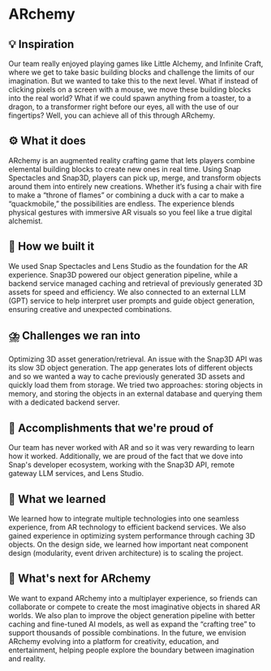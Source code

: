 # ARchemy


## 💡 Inspiration
Our team really enjoyed playing games like Little Alchemy, and Infinite Craft, where we get to take basic building blocks and challenge the limits of our imagination.
But we wanted to take this to the next level. What if instead of clicking pixels on a screen with a mouse, we move these building blocks into the real world? What if we could spawn anything from a toaster, to a dragon, to a transformer right before our eyes, all with the use of our fingertips?
Well, you can achieve all of this through ARchemy.

## ⚙️ What it does
ARchemy is an augmented reality crafting game that lets players combine elemental building blocks to create new ones in real time. Using Snap Spectacles and Snap3D, players can pick up, merge, and transform objects around them into entirely new creations. Whether it’s fusing a chair with fire to make a “throne of flames” or combining a duck with a car to make a “quackmobile,” the possibilities are endless. The experience blends physical gestures with immersive AR visuals so you feel like a true digital alchemist.

## 🧱 How we built it
We used Snap Spectacles and Lens Studio as the foundation for the AR experience. Snap3D powered our object generation pipeline, while a backend service managed caching and retrieval of previously generated 3D assets for speed and efficiency. We also connected to an external LLM (GPT) service to help interpret user prompts and guide object generation, ensuring creative and unexpected combinations.

## ⛈️ Challenges we ran into
Optimizing 3D asset generation/retrieval. An issue with the Snap3D API was its slow 3D object generation. The app generates lots of different objects and so we wanted a way to cache previously generated 3D assets and quickly load them from storage. We tried two approaches: storing objects in memory, and storing the objects in an external database and querying them with a dedicated backend server. 

## 🥇 Accomplishments that we're proud of
Our team has never worked with AR and so it was very rewarding to learn how it worked. Additionally, we are proud of the fact that we dove into Snap's developer ecosystem, working with the Snap3D API, remote gateway LLM services, and Lens Studio.

## 🧪 What we learned
We learned how to integrate multiple technologies into one seamless experience, from AR technology to efficient backend services. We also gained experience in optimizing system performance through caching 3D objects. On the design side, we learned how important neat component design (modularity, event driven architecture) is to scaling the project.

## 🚀 What's next for ARchemy
We want to expand ARchemy into a multiplayer experience, so friends can collaborate or compete to create the most imaginative objects in shared AR worlds. We also plan to improve the object generation pipeline with better caching and fine-tuned AI models, as well as expand the “crafting tree” to support thousands of possible combinations. In the future, we envision ARchemy evolving into a platform for creativity, education, and entertainment, helping people explore the boundary between imagination and reality.
